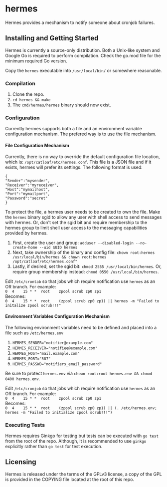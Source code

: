 # hermes

Hermes provides a mechanism to notify someone about cronjob failures.

## Installing and Getting Started

Hermes is currently a source-only distribution. Both a Unix-like system and Google Go is required to perform compilation.
Check the go.mod file for the minimum required Go version.

Copy the `hermes` executable into `/usr/local/bin/` or somewhere reasonable.

### Compilation

1. Clone the repo.
2. `cd hermes && make`
3. The `cmd/hermes/hermes` binary should now exist.

### Configuration

Currently hermes supports both a file and an environment variable configuration mechanism.
The prefered way is to use the file mechanism.

#### File Configuration Mechanism

Currently, there is no way to override the default configuration file location, which is: `/opt/catloaf/etc/hermes.conf`.
This file is a JSON file and if it exists, hermes will prefer its settings. The following format is used:

```
{
"Sender":"mysender",
"Receiver":"myreceiver",
"Host":"mymailhost",
"Port":"mymailport",
"Password":"secret"
}
```

To protect the file, a hermes user needs to be created to own the file. Make the `hermes` binary sgid to allow any user with
shell access to send messages with hermes. Or, don't set the sgid bit and require membership to the hermes group to limit shell user
access to the messaging capabilities provided by hermes.

1. First, create the user and group: `adduser --disabled-login --no-create-home --uid $UID hermes`
2. Next, take ownership of the binary and config file: `chown root:hermes /usr/local/bin/hermes && chown root:hermes /opt/catloaf/etc/hermes.conf"`
3. Lastly, if desired, set the sgid bit: `chmod 2555 /usr/local/bin/hermes`. Or, require group membership instead: `chmod 0550 /usr/local/bin/hermes`.

Edit `/etc/crontab` so that jobs which require notification use `hermes` as an OR branch.
For example: \
`0  4    15 * *  root    zpool scrub zp0 zp1` \
Becomes: \
`0  4    15 * *  root    (zpool scrub zp0 zp1) || hermes -m "Failed to initalize zpool scrub!!!"`

#### Environment Variables Configuration Mechanism

The following environment variables need to be defined and placed into a file such as `/etc/hermes.env`

1. `HERMES_SENDER="notifier@example.com"`
2. `HERMES_RECEIVER="notifiee@example.com"`
3. `HERMES_HOST="mail.example.com"`
4. `HERMES_PORT="587"`
5. `HERMES_PASSWD="notifiers_email_password"`

Be sure to protect `hermes.env` via `chown root:root hermes.env && chmod 0400 hermes.env`.

Edit `/etc/cronjob` so that jobs which require notification use `hermes` as an OR branch.
For example: \
`0  4    15 * *  root    zpool scrub zp0 zp1` \
Becomes: \
`0  4    15 * *  root    (zpool scrub zp0 zp1) || (. /etc/hermes.env; hermes -m "Failed to initialize zpool scrub!!!")`

### Executing Tests

Hermes requires Ginkgo for testing but tests can be executed with `go test` from the root of the repo.
Although, it is recommended to use `ginkgo` explicitly rather than `go test` for test execution.

## Licensing

Hermes is released under the terms of the GPLv3 license, a copy of the GPL is provided in the COPYING
file located at the root of this repo.
